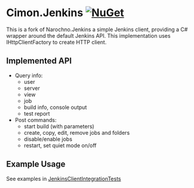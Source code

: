 # Cimon.Jenkins [![NuGet](https://img.shields.io/nuget/v/Cimon.Jenkins.svg)](https://www.nuget.org/packages/Cimon.Jenkins/)
This is a fork of Narochno.Jenkins a simple Jenkins client, providing a C# wrapper around the default Jenkins API.
This implementation uses IHttpClientFactory to create HTTP client.

## Implemented API
- Query info:
    - user
    - server
    - view
    - job
    - build info, console output
    - test report
- Post commands:
    - start build (with parameters)
    - create, copy, edit, remove jobs and folders
    - disable/enable jobs
    - restart, set quiet mode on/off

## Example Usage
See examples in [JenkinsClientIntegrationTests](/Cimon.Jenkins.Tests/JenkinsClientIntegrationTests.cs)
